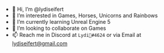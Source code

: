 - 👋 Hi, I’m @lydiseifert
- 👀 I’m interested in Games, Horses, Unicorns and Rainbows
- 🌱 I’m currently learning Unreal Engine 5
- 💞️ I’m looking to collaborate on Games
- 📫 Reach me in Discord at `Lydi💖#4624` or via Email at lydiseifert@gmail.com

<!---
LeniMagEsVonHinten/LeniMagEsVonHinten is a ✨ special ✨ repository because its `README.md` (this file) appears on your GitHub profile.
You can click the Preview link to take a look at your changes.
--->
